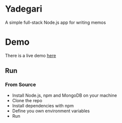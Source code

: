 # Yadegari
A simple full-stack Node.js app for writing memos

# Demo
There is a live demo [here](https://yadegari.alirezabaratian.ir)
## Run

### From Source
- Install Node.js, npm and MongoDB on your machine
- Clone the repo
- Install dependencies with npm
- Define you own environment variables
- Run
